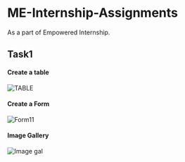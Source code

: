 # ME-Internship-Assignments
As a part of Empowered Internship.
<h2>Task1</h2>
<h4>Create a table</h4>

![TABLE](https://github.com/Aish-h/ME-Internship-tasks/assets/148599226/2afb9117-0791-4497-8df3-fcb00a4c2366)

<h4>Create a Form</h4>

![Form11](https://github.com/Aish-h/ME-Internship-tasks/assets/148599226/a6ddbe51-f067-4c1b-9bde-72d91b6dfb3f)

<h4>Image Gallery</h4>

![Image gal](https://github.com/Aish-h/ME-Internship-tasks/assets/148599226/b9cfd94c-9416-41b0-8990-1c2d8a23e15b)
